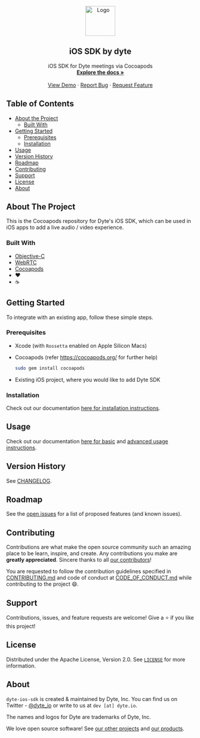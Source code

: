 <!-- PROJECT LOGO -->
<p align="center">
  <a href="https://dyte.io">
    <img src="https://dyte-uploads.s3.ap-south-1.amazonaws.com/dyte-logo-dark.svg" alt="Logo" width="80">
  </a>

  <h2 align="center">iOS SDK by dyte</h2>

  <p align="center">
    iOS SDK for Dyte meetings via Cocoapods
    <br />
    <a href="https://docs.dyte.io"><strong>Explore the docs »</strong></a>
    <br />
    <br />
    <a href="https://app.dyte.io">View Demo</a>
    ·
    <a href="https://github.com/dyte-in/dyte-ios-sdk/issues">Report Bug</a>
    ·
    <a href="https://github.com/dyte-in/dyte-ios-sdk/issues">Request Feature</a>
  </p>
</p>

<!-- TABLE OF CONTENTS -->

## Table of Contents

- [About the Project](#about-the-project)
  - [Built With](#built-with)
- [Getting Started](#getting-started)
  - [Prerequisites](#prerequisites)
  - [Installation](#installation)
- [Usage](#usage)
- [Version History](#version-history)
- [Roadmap](#roadmap)
- [Contributing](#contributing)
- [Support](#support)
- [License](#license)
- [About](#about)

<!-- ABOUT THE PROJECT -->

## About The Project

This is the Cocoapods repository for Dyte's iOS SDK, which can be used in iOS apps to add a live audio / video experience.

### Built With

- [Objective-C](https://developer.apple.com/library/archive/documentation/Cocoa/Conceptual/ProgrammingWithObjectiveC/Introduction/Introduction.html)
- [WebRTC](https://webrtc.github.io/webrtc-org/native-code/ios/)
- [Cocoapods](https://cocoapods.org)
- :heart:
- ☕️

<!-- GETTING STARTED -->

## Getting Started

To integrate with an existing app, follow these simple steps.

### Prerequisites

- Xcode (with `Rossetta` enabled on Apple Silicon Macs)
- Cocoapods (refer https://cocoapods.org/ for further help)

  ```sh
  sudo gem install cocoapods
  ```

- Existing iOS project, where you would like to add Dyte SDK

### Installation

Check out our documentation [here for installation instructions](https://docs.dyte.io/ios/installation).

<!-- USAGE EXAMPLES -->

## Usage

Check out our documentation [here for basic](https://docs.dyte.io/ios/usage) and [advanced usage instructions](https://docs.dyte.io/ios/advanced-usage).

<!-- CHANGELOG -->

## Version History

See [CHANGELOG](./CHANGELOG.md).

<!-- ROADMAP -->

## Roadmap

See the [open issues](https://github.com/dyte-in/dyte-ios-sdk/issues) for a list of proposed features (and known issues).

<!-- CONTRIBUTING -->

## Contributing

Contributions are what make the open source community such an amazing place to be learn, inspire, and create. Any contributions you make are **greatly appreciated**. Sincere thanks to all [our contributors](https://github.com/dyte-in/dyte-ios-sdk/graphs/contributors)!

You are requested to follow the contribution guidelines specified in [CONTRIBUTING.md](./CONTRIBUTING.md) and code of conduct at [CODE_OF_CONDUCT.md](./CODE_OF_CONDUCT.md) while contributing to the project :smile:.

## Support

Contributions, issues, and feature requests are welcome!
Give a ⭐️ if you like this project!

<!-- LICENSE -->

## License

Distributed under the Apache License, Version 2.0. See [`LICENSE`](./LICENSE) for more information.

## About

`dyte-ios-sdk` is created & maintained by Dyte, Inc. You can find us on Twitter - [@dyte_io](twitter.com/dyte_io) or write to us at `dev [at] dyte.io`.

The names and logos for Dyte are trademarks of Dyte, Inc.

We love open source software! See [our other projects](https://github.com/dyte-in) and [our products](https://dyte.io).
